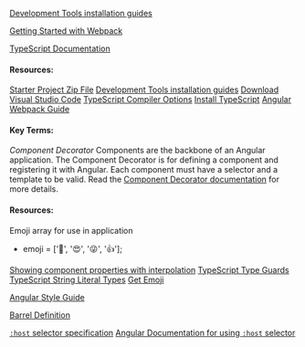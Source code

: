 [ Development Tools installation guides](http://treehouse.github.io/installation-guides/) 

[Getting Started with Webpack](https://teamtreehouse.com/library/getting-started-with-webpack)

[TypeScript Documentation](http://www.typescriptlang.org/docs/tutorial.html)

#### Resources:

[Starter Project Zip File](https://s3.amazonaws.com/treehouse-project-downloads/Angular2017/photo_blog.zip)
[Development Tools installation guides](http://treehouse.github.io/installation-guides/)
[Download Visual Studio Code](http://code.visualstudio.com/)
[TypeScript Compiler Options](https://www.typescriptlang.org/docs/handbook/compiler-options.html)
[Install TypeScript](http://www.typescriptlang.org/index.html#download-links)
[Angular Webpack Guide](https://angular.io/docs/ts/latest/guide/webpack.html)

#### Key Terms:

*Component Decorator*
Components are the backbone of an Angular application. The Component Decorator is for defining a component and registering it with Angular. Each component must have a selector and a template to be valid. Read the [Component Decorator documentation](https://angular.io/docs/ts/latest/api/core/index/Component-decorator.html) for more details.

#### Resources:

Emoji array for use in application

- emoji = ['🎉', '😍', '😜', '👍'];

[Showing component properties with interpolation](https://angular.io/docs/ts/latest/guide/displaying-data.html#!#interpolation)
[TypeScript Type Guards](https://basarat.gitbooks.io/typescript/content/docs/types/typeGuard.html)
[TypeScript String Literal Types](http://www.typescriptlang.org/docs/handbook/advanced-types.html#string-literal-types)
[Get Emoji](http://getemoji.com/)

[Angular Style Guide](https://angular.io/docs/ts/latest/guide/style-guide.html)

 [Barrel Definition](https://angular.io/docs/ts/latest/guide/glossary.html#!#barrel)

[`:host` selector specification](https://www.w3.org/TR/css-scoping-1/#host-selector) [Angular Documentation for using `:host` selector](https://angular.io/docs/ts/latest/guide/component-styles.html#!#sts=:host)
